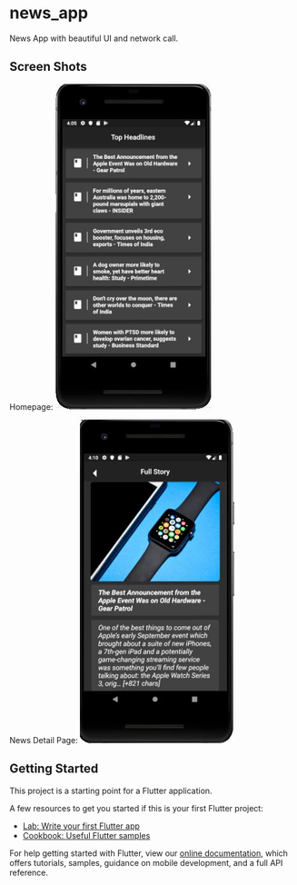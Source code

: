 # news_app

News App with beautiful UI and network call.

## Screen Shots

Homepage:
![alt text](https://raw.githubusercontent.com/27aadesh/newsapp/master/HOME.JPG)

News Detail Page:
![alt text](https://raw.githubusercontent.com/27aadesh/newsapp/master/NEWS%20DETAILS.JPG)


## Getting Started

This project is a starting point for a Flutter application.

A few resources to get you started if this is your first Flutter project:

- [Lab: Write your first Flutter app](https://flutter.dev/docs/get-started/codelab)
- [Cookbook: Useful Flutter samples](https://flutter.dev/docs/cookbook)

For help getting started with Flutter, view our
[online documentation](https://flutter.dev/docs), which offers tutorials,
samples, guidance on mobile development, and a full API reference.
